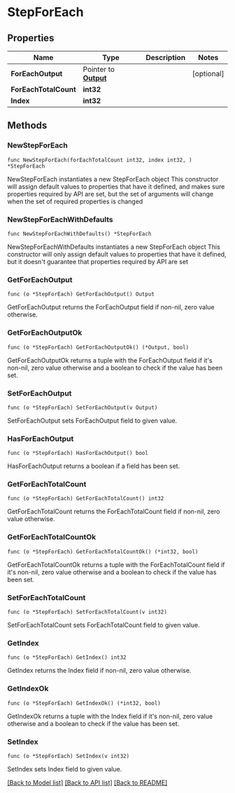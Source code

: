 # StepForEach

## Properties

Name | Type | Description | Notes
------------ | ------------- | ------------- | -------------
**ForEachOutput** | Pointer to [**Output**](Output.md) |  | [optional] 
**ForEachTotalCount** | **int32** |  | 
**Index** | **int32** |  | 

## Methods

### NewStepForEach

`func NewStepForEach(forEachTotalCount int32, index int32, ) *StepForEach`

NewStepForEach instantiates a new StepForEach object
This constructor will assign default values to properties that have it defined,
and makes sure properties required by API are set, but the set of arguments
will change when the set of required properties is changed

### NewStepForEachWithDefaults

`func NewStepForEachWithDefaults() *StepForEach`

NewStepForEachWithDefaults instantiates a new StepForEach object
This constructor will only assign default values to properties that have it defined,
but it doesn't guarantee that properties required by API are set

### GetForEachOutput

`func (o *StepForEach) GetForEachOutput() Output`

GetForEachOutput returns the ForEachOutput field if non-nil, zero value otherwise.

### GetForEachOutputOk

`func (o *StepForEach) GetForEachOutputOk() (*Output, bool)`

GetForEachOutputOk returns a tuple with the ForEachOutput field if it's non-nil, zero value otherwise
and a boolean to check if the value has been set.

### SetForEachOutput

`func (o *StepForEach) SetForEachOutput(v Output)`

SetForEachOutput sets ForEachOutput field to given value.

### HasForEachOutput

`func (o *StepForEach) HasForEachOutput() bool`

HasForEachOutput returns a boolean if a field has been set.

### GetForEachTotalCount

`func (o *StepForEach) GetForEachTotalCount() int32`

GetForEachTotalCount returns the ForEachTotalCount field if non-nil, zero value otherwise.

### GetForEachTotalCountOk

`func (o *StepForEach) GetForEachTotalCountOk() (*int32, bool)`

GetForEachTotalCountOk returns a tuple with the ForEachTotalCount field if it's non-nil, zero value otherwise
and a boolean to check if the value has been set.

### SetForEachTotalCount

`func (o *StepForEach) SetForEachTotalCount(v int32)`

SetForEachTotalCount sets ForEachTotalCount field to given value.


### GetIndex

`func (o *StepForEach) GetIndex() int32`

GetIndex returns the Index field if non-nil, zero value otherwise.

### GetIndexOk

`func (o *StepForEach) GetIndexOk() (*int32, bool)`

GetIndexOk returns a tuple with the Index field if it's non-nil, zero value otherwise
and a boolean to check if the value has been set.

### SetIndex

`func (o *StepForEach) SetIndex(v int32)`

SetIndex sets Index field to given value.



[[Back to Model list]](../README.md#documentation-for-models) [[Back to API list]](../README.md#documentation-for-api-endpoints) [[Back to README]](../README.md)


